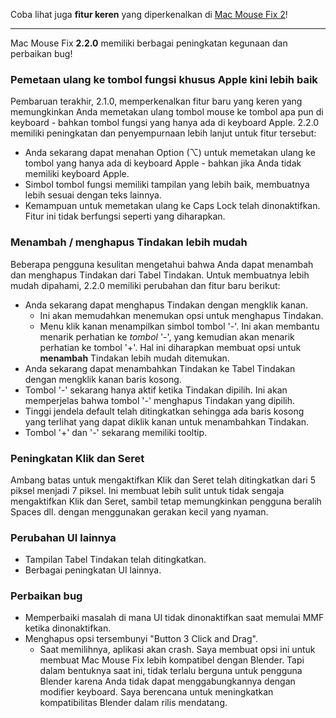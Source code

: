 Coba lihat juga **fitur keren** yang diperkenalkan di [Mac Mouse Fix 2](https://github.com/noah-nuebling/mac-mouse-fix/releases/tag/2.0.0)!

---

Mac Mouse Fix **2.2.0** memiliki berbagai peningkatan kegunaan dan perbaikan bug!

### Pemetaan ulang ke tombol fungsi khusus Apple kini lebih baik

Pembaruan terakhir, 2.1.0, memperkenalkan fitur baru yang keren yang memungkinkan Anda memetakan ulang tombol mouse ke tombol apa pun di keyboard - bahkan tombol fungsi yang hanya ada di keyboard Apple. 2.2.0 memiliki peningkatan dan penyempurnaan lebih lanjut untuk fitur tersebut:

- Anda sekarang dapat menahan Option (⌥) untuk memetakan ulang ke tombol yang hanya ada di keyboard Apple - bahkan jika Anda tidak memiliki keyboard Apple.
- Simbol tombol fungsi memiliki tampilan yang lebih baik, membuatnya lebih sesuai dengan teks lainnya.
- Kemampuan untuk memetakan ulang ke Caps Lock telah dinonaktifkan. Fitur ini tidak berfungsi seperti yang diharapkan.

### Menambah / menghapus Tindakan lebih mudah

Beberapa pengguna kesulitan mengetahui bahwa Anda dapat menambah dan menghapus Tindakan dari Tabel Tindakan. Untuk membuatnya lebih mudah dipahami, 2.2.0 memiliki perubahan dan fitur baru berikut:

- Anda sekarang dapat menghapus Tindakan dengan mengklik kanan.
  - Ini akan memudahkan menemukan opsi untuk menghapus Tindakan.
  - Menu klik kanan menampilkan simbol tombol '-'. Ini akan membantu menarik perhatian ke _tombol_ '-', yang kemudian akan menarik perhatian ke tombol '+'. Hal ini diharapkan membuat opsi untuk **menambah** Tindakan lebih mudah ditemukan.
- Anda sekarang dapat menambahkan Tindakan ke Tabel Tindakan dengan mengklik kanan baris kosong.
- Tombol '-' sekarang hanya aktif ketika Tindakan dipilih. Ini akan memperjelas bahwa tombol '-' menghapus Tindakan yang dipilih.
- Tinggi jendela default telah ditingkatkan sehingga ada baris kosong yang terlihat yang dapat diklik kanan untuk menambahkan Tindakan.
- Tombol '+' dan '-' sekarang memiliki tooltip.

### Peningkatan Klik dan Seret

Ambang batas untuk mengaktifkan Klik dan Seret telah ditingkatkan dari 5 piksel menjadi 7 piksel. Ini membuat lebih sulit untuk tidak sengaja mengaktifkan Klik dan Seret, sambil tetap memungkinkan pengguna beralih Spaces dll. dengan menggunakan gerakan kecil yang nyaman.

### Perubahan UI lainnya

- Tampilan Tabel Tindakan telah ditingkatkan.
- Berbagai peningkatan UI lainnya.

### Perbaikan bug

- Memperbaiki masalah di mana UI tidak dinonaktifkan saat memulai MMF ketika dinonaktifkan.
- Menghapus opsi tersembunyi "Button 3 Click and Drag".
  - Saat memilihnya, aplikasi akan crash. Saya membuat opsi ini untuk membuat Mac Mouse Fix lebih kompatibel dengan Blender. Tapi dalam bentuknya saat ini, tidak terlalu berguna untuk pengguna Blender karena Anda tidak dapat menggabungkannya dengan modifier keyboard. Saya berencana untuk meningkatkan kompatibilitas Blender dalam rilis mendatang.